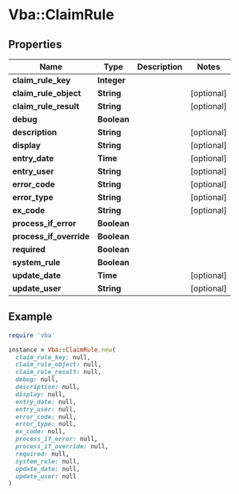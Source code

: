 # Vba::ClaimRule

## Properties

| Name | Type | Description | Notes |
| ---- | ---- | ----------- | ----- |
| **claim_rule_key** | **Integer** |  |  |
| **claim_rule_object** | **String** |  | [optional] |
| **claim_rule_result** | **String** |  | [optional] |
| **debug** | **Boolean** |  |  |
| **description** | **String** |  | [optional] |
| **display** | **String** |  | [optional] |
| **entry_date** | **Time** |  | [optional] |
| **entry_user** | **String** |  | [optional] |
| **error_code** | **String** |  | [optional] |
| **error_type** | **String** |  | [optional] |
| **ex_code** | **String** |  | [optional] |
| **process_if_error** | **Boolean** |  |  |
| **process_if_override** | **Boolean** |  |  |
| **required** | **Boolean** |  |  |
| **system_rule** | **Boolean** |  |  |
| **update_date** | **Time** |  | [optional] |
| **update_user** | **String** |  | [optional] |

## Example

```ruby
require 'vba'

instance = Vba::ClaimRule.new(
  claim_rule_key: null,
  claim_rule_object: null,
  claim_rule_result: null,
  debug: null,
  description: null,
  display: null,
  entry_date: null,
  entry_user: null,
  error_code: null,
  error_type: null,
  ex_code: null,
  process_if_error: null,
  process_if_override: null,
  required: null,
  system_rule: null,
  update_date: null,
  update_user: null
)
```


